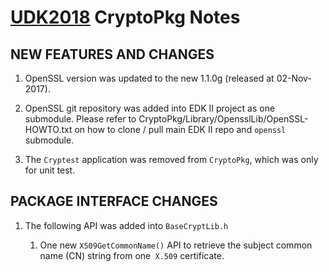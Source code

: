 # [UDK2018]( https://github.com/tianocore/tianocore.github.io/wiki/UDK2018) CryptoPkg Notes

##                            NEW FEATURES AND CHANGES

1. OpenSSL version was updated to the new 1.1.0g (released at 02-Nov-2017).

2. OpenSSL git repository was added into EDK II project as one submodule.    Please refer to CryptoPkg/Library/OpensslLib/OpenSSL-HOWTO.txt on how to    clone / pull main EDK II repo and `openssl` submodule.

3. The `Cryptest` application was removed from `CryptoPkg`, which was only for unit   test.

##                            PACKAGE INTERFACE CHANGES

1. The following API was added into `BaseCryptLib.h`

    1) One new `X509GetCommonName()` API to retrieve the subject common name (CN)       string from one` X.509` certificate.
